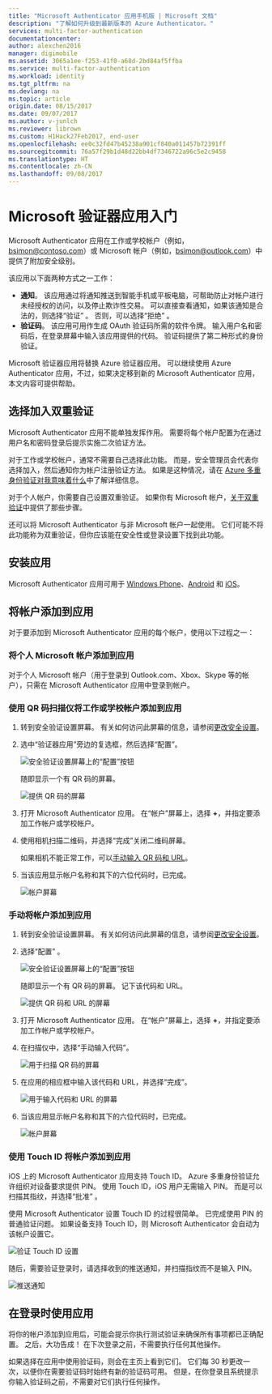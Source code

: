 ```yaml
---
title: "Microsoft Authenticator 应用手机版 | Microsoft 文档"
description: "了解如何升级到最新版本的 Azure Authenticator。"
services: multi-factor-authentication
documentationcenter: 
author: alexchen2016
manager: digimobile
ms.assetid: 3065a1ee-f253-41f0-a68d-2bd84af5ffba
ms.service: multi-factor-authentication
ms.workload: identity
ms.tgt_pltfrm: na
ms.devlang: na
ms.topic: article
origin.date: 08/15/2017
ms.date: 09/07/2017
ms.author: v-junlch
ms.reviewer: librown
ms.custom: H1Hack27Feb2017, end-user
ms.openlocfilehash: ee0c32fd47b45238a901cf840a011457b72391ff
ms.sourcegitcommit: 76a57f29b1d48d22bb4df7346722a96c5e2c9458
ms.translationtype: HT
ms.contentlocale: zh-CN
ms.lasthandoff: 09/08/2017
---
```

# <a name="get-started-with-the-microsoft-authenticator-app"></a>Microsoft 验证器应用入门
Microsoft Authenticator 应用在工作或学校帐户（例如，bsimon@contoso.com）或 Microsoft 帐户（例如，bsimon@outlook.com）中提供了附加安全级别。

该应用以下面两种方式之一工作：

- **通知**。 该应用通过将通知推送到智能手机或平板电脑，可帮助防止对帐户进行未经授权的访问，以及停止欺诈性交易。 可以直接查看通知，如果该通知是合法的，则选择“验证” 。 否则，可以选择“拒绝” 。 
- **验证码**。 该应用可用作生成 OAuth 验证码所需的软件令牌。 输入用户名和密码后，在登录屏幕中输入该应用提供的代码。 验证码提供了第二种形式的身份验证。

Microsoft 验证器应用将替换 Azure 验证器应用。 可以继续使用 Azure Authenticator 应用，不过，如果决定移到新的 Microsoft Authenticator 应用，本文内容可提供帮助。  

## <a name="opt-in-for-two-step-verification"></a>选择加入双重验证

Microsoft Authenticator 应用不能单独发挥作用。 需要将每个帐户配置为在通过用户名和密码登录后提示实施二次验证方法。 

对于工作或学校帐户，通常不需要自己选择此功能。 而是，安全管理员会代表你选择加入，然后通知你为帐户注册验证方法。 如果是这种情况，请在 [Azure 多重身份验证对我意味着什么](multi-factor-authentication-end-user.md)中了解详细信息。

对于个人帐户，你需要自己设置双重验证。 如果你有 Microsoft 帐户，[关于双重验证](https://support.microsoft.com/help/12408/microsoft-account-about-two-step-verification)中提供了那些步骤。 

还可以将 Microsoft Authenticator 与非 Microsoft 帐户一起使用。 它们可能不将此功能称为双重验证，但你应该能在安全性或登录设置下找到此功能。 

## <a name="install-the-app"></a>安装应用
Microsoft Authenticator 应用可用于 [Windows Phone](http://go.microsoft.com/fwlink/?Linkid=825071)、[Android](http://go.microsoft.com/fwlink/?Linkid=825072) 和 [iOS](http://go.microsoft.com/fwlink/?Linkid=825073)。

## <a name="add-accounts-to-the-app"></a>将帐户添加到应用
对于要添加到 Microsoft Authenticator 应用的每个帐户，使用以下过程之一：

### <a name="add-a-personal-microsoft-account-to-the-app"></a>将个人 Microsoft 帐户添加到应用

对于个人 Microsoft 帐户（用于登录到 Outlook.com、Xbox、Skype 等的帐户），只需在 Microsoft Authenticator 应用中登录到帐户。

### <a name="add-a-work-or-school-account-to-the-app-using-the-qr-code-scanner"></a>使用 QR 码扫描仪将工作或学校帐户添加到应用
1. 转到安全验证设置屏幕。  有关如何访问此屏幕的信息，请参阅[更改安全设置](multi-factor-authentication-end-user-manage-settings.md#where-to-find-the-settings-page)。
2. 选中“验证器应用”旁边的复选框，然后选择“配置”。

    ![安全验证设置屏幕上的“配置”按钮](./media/authenticator-app-how-to/azureauthe.png)

    随即显示一个有 QR 码的屏幕。

    ![提供 QR 码的屏幕](./media/authenticator-app-how-to/barcode2.png)
3. 打开 Microsoft Authenticator 应用。 在“帐户”屏幕上，选择 **+**，并指定要添加工作帐户或学校帐户。
4. 使用相机扫描二维码，并选择“完成”关闭二维码屏幕。

    如果相机不能正常工作，可以[手动输入 QR 码和 URL](#add-an-account-to-the-app-manually)。

5. 当该应用显示帐户名称和其下的六位代码时，已完成。 

    ![帐户屏幕](./media/authenticator-app-how-to/accounts.png)

### <a name="add-an-account-to-the-app-manually"></a>手动将帐户添加到应用
1. 转到安全验证设置屏幕。  有关如何访问此屏幕的信息，请参阅[更改安全设置](multi-factor-authentication-end-user-manage-settings.md)。
2. 选择“配置” 。

    ![安全验证设置屏幕上的“配置”按钮](./media/authenticator-app-how-to/azureauthe.png)

    随即显示一个有 QR 码的屏幕。  记下该代码和 URL。

    ![提供 QR 码和 URL 的屏幕](./media/authenticator-app-how-to/barcode2.png)
3. 打开 Microsoft Authenticator 应用。 在“帐户”屏幕上，选择 **+**，并指定要添加工作帐户或学校帐户。

4. 在扫描仪中，选择“手动输入代码”。

    ![用于扫描 QR 码的屏幕](./media/multi-factor-authentication-end-user-first-time/scan2.png)
5. 在应用的相应框中输入该代码和 URL，并选择“完成”。

    ![用于输入代码和 URL 的屏幕](./media/authenticator-app-how-to/manual.png)

6. 当该应用显示帐户名称和其下的六位代码时，已完成。

    ![帐户屏幕](./media/authenticator-app-how-to/accounts.png)

### <a name="add-an-account-to-the-app-using-touch-id"></a>使用 Touch ID 将帐户添加到应用
iOS 上的 Microsoft Authenticator 应用支持 Touch ID。  Azure 多重身份验证允许组织对设备要求提供 PIN。 使用 Touch ID，iOS 用户无需输入 PIN。 而是可以扫描其指纹，并选择“批准” 。

使用 Microsoft Authenticator 设置 Touch ID 的过程很简单。 已完成使用 PIN 的普通验证问题。 如果设备支持 Touch ID，则 Microsoft Authenticator 会自动为该帐户设置它。

![验证 Touch ID 设置](./media/authenticator-app-how-to/touchid1.png)

随后，需要验证登录时，请选择收到的推送通知，并扫描指纹而不是输入 PIN。

![推送通知](./media/authenticator-app-how-to/touchid2.png)

## <a name="use-the-app-when-you-sign-in"></a>在登录时使用应用

将你的帐户添加到应用后，可能会提示你执行测试验证来确保所有事项都已正确配置。 之后，大功告成！ 在下次登录之前，不需要执行任何其他操作。

如果选择在应用中使用验证码，则会在主页上看到它们。 它们每 30 秒更改一次，以便你在需要验证码时始终有新的验证码可用。 但是，在你登录且系统提示你输入验证码之前，不需要对它们执行任何操作。  

<!-- Update_Description: wording update -->